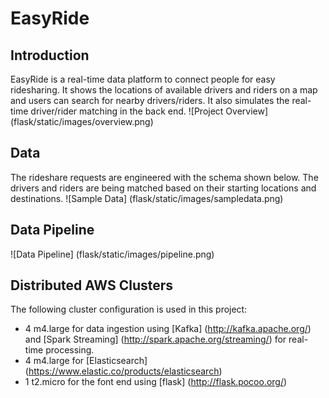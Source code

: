 # EasyRide
## Introduction

EasyRide is a real-time data platform to connect people for easy ridesharing. It shows the locations of available drivers and riders on a map and users can search for nearby drivers/riders. It also simulates the real-time driver/rider matching in the back end.
![Project Overview] (flask/static/images/overview.png)

## Data

The rideshare requests are engineered with the schema shown below. The drivers and riders are being matched based on their starting locations and destinations.
![Sample Data] (flask/static/images/sampledata.png)

## Data Pipeline

![Data Pipeline] (flask/static/images/pipeline.png)

## Distributed AWS Clusters
The following cluster configuration is used in this project:
* 4 m4.large for data ingestion using [Kafka] (http://kafka.apache.org/) and [Spark Streaming] (http://spark.apache.org/streaming/) for real-time processing.
* 4 m4.large for [Elasticsearch] (https://www.elastic.co/products/elasticsearch) 
* 1 t2.micro for the font end using [flask] (http://flask.pocoo.org/)
